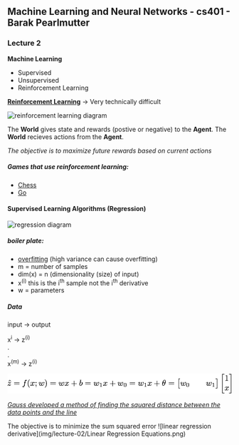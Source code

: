 ## Machine Learning and Neural Networks - cs401 - Barak Pearlmutter

### Lecture 2

**Machine Learning**
 - Supervised
 - Unsupervised
 - Reinforcement Learning

[**Reinforcement Learning**](https://en.wikipedia.org/wiki/Reinforcement_learning) -> Very technically difficult


![reinforcement learning diagram](http://www.mdpi.com/sensors/sensors-15-06668/article_deploy/html/images/sensors-15-06668-g002-1024.png)



The **World** gives state and rewards (postive or negative) to the **Agent**.
The **World** recieves actions from the **Agent**.

_The objective is to maximize future rewards based on current actions_

##### Games that use reinforcement learning:
- [Chess](https://www.technologyreview.com/s/541276/deep-learning-machine-teaches-itself-chess-in-72-hours-plays-at-international-master/)
- [Go](https://deepmind.com/research/alphago/)    


#### Supervised Learning Algorithms (Regression)

![regression diagram](https://upload.wikimedia.org/wikipedia/commons/thumb/3/3a/Linear_regression.svg/2000px-Linear_regression.svg.png)

##### boiler plate:
- [overfitting](https://en.wikipedia.org/wiki/Overfitting) (high variance can cause overfitting)
- m = number of samples
- dim(x) = n (dimensionality (size) of input)
- x<sup>(i)</sup> this is the i<sup>th</sup> sample not the i<sup>th</sup> derivative
- w = parameters


##### Data

input   ->  output

x<sup>i</sup> -> z<sup>(i)</sup> <br>
. <br>
. <br>
x<sup>(m)</sup> -> z<sup>(i)</sup>

![Z prediction](img/lecture-02/Zprediction.png)

[_Gauss developed a method of finding the squared distance between the data points and the line_](https://en.wikipedia.org/wiki/Carl_Friedrich_Gauss)

The objective is to minimize the sum squared error
![linear regression derivative](img/lecture-02/Linear Regression Equations.png)
